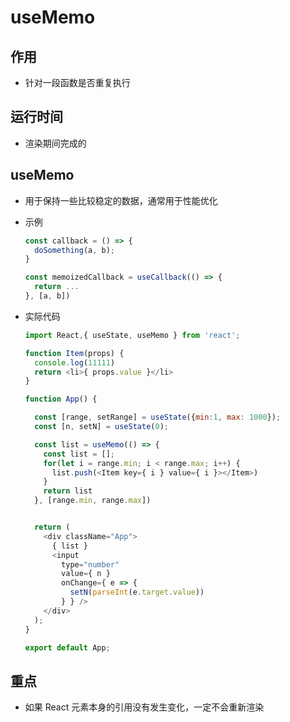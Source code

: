 # useMemo

## 作用

  - 针对一段函数是否重复执行

## 运行时间

  - 渲染期间完成的

## useMemo

  - 用于保持一些比较稳定的数据，通常用于性能优化

  - 示例

    ```javascript
    const callback = () => {
      doSomething(a, b);
    }

    const memoizedCallback = useCallback(() => {
      return ...
    }, [a, b])
    ```

  - 实际代码

    ```javascript
    import React,{ useState, useMemo } from 'react';

    function Item(props) {
      console.log(11111)
      return <li>{ props.value }</li>
    }

    function App() {

      const [range, setRange] = useState({min:1, max: 1000});
      const [n, setN] = useState(0);

      const list = useMemo(() => {
        const list = [];
        for(let i = range.min; i < range.max; i++) {
          list.push(<Item key={ i } value={ i }></Item>)
        }
        return list
      }, [range.min, range.max])


      return (
        <div className="App">
          { list }
          <input
            type="number"
            value={ n }
            onChange={ e => {
              setN(parseInt(e.target.value))
            } } />
        </div>
      );
    }

    export default App;
    ```

## 重点

  - 如果 React 元素本身的引用没有发生变化，一定不会重新渲染
